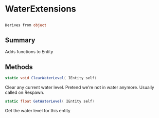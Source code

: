 # WaterExtensions

## 
```c#
Derives from object
```

## Summary

Adds functions to Entity
## Methods

```c#
static void ClearWaterLevel( IEntity self) 
```
Clear any current water level. Pretend we're not in water anymore.
Usually called on Respawn.
```c#
static float GetWaterLevel( IEntity self) 
```
Get the water level for this entity
